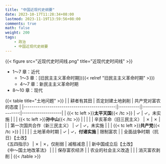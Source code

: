 ```yaml
---
title: "中国近现代史纲要"
date: 2023-10-17T11:28:34+08:00
lastmod: 2023-11-19T13:59:56+08:00
comments: true
math: false
weight: 200
tags:
    - 政治
    - 中国近现代史纲要
---
```


{{< figure src="近现代史时间线.png" title="近现代史时间线" >}}

- 1～7 章：近代
    - 1～3 章：[旧民主主义革命时期]({{< relref "旧民主主义革命时期" >}})
    - 4～7 章：新民主主义革命时期
- 8～10 章：现代

{{< table title="土地问题" >}}
|                                               | 耕者有其田 | 否定封建土地剥削 | 共产党对富农的态度 |
|----------------------------------------------:|:----------:|:----------------:|--------------------|
|        {{< tc left >}}**太平天国**{{< /tc >}} |      ✓     |     ✓，未实施    |                    |
|          {{< tc left >}}**孙中山**{{< /tc >}} |            |                  |                    |
|                        辛亥革命（旧三民主义） |      ✗     |         ✗        |                    |
|                  第一次国共合作（新三民主义） |      ✓     |     ✓，未实施    |                    |
|          {{< tc left >}}**共产党**{{< /tc >}} |            |                  |                    |
|                                  土地革命时期 |      ✓     |  ✓，**付诸实施** | 限制富农           |
| 全面战争时期（抗日）【土改】<br/>《五四指示》 |      ✗     |     ✗，仅削弱    | 减租减息           |
| 新中国成立后【土改】<br/>《中～国土地改革法》 |            |                  | 保存富农经济       |
|                            农业的社会主义改造 |            |                  | 消灭富农剥削       |
{{< /table >}}


